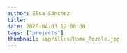 ```yaml
---
author: Elsa Sánchez
title:
date: 2020-04-03 12:00:00
tags: ["projects"]
thumbnail: img/illus/Home_Pozole.jpg
---
```

